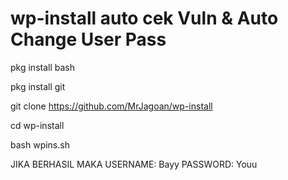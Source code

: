 # wp-install auto cek Vuln & Auto Change User Pass

pkg install bash

pkg install git

git clone https://github.com/MrJagoan/wp-install

cd wp-install

bash wpins.sh


JIKA BERHASIL MAKA 
USERNAME: Bayy
PASSWORD: Youu
